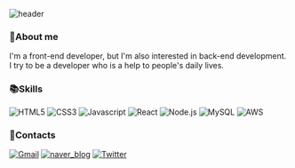 ![header](https://capsule-render.vercel.app/api?type=waving&color=timeGradient&height=300&section=header&text=Hello,%20I'm%20a%20FE%20Developer&fontSize=60&FontColor=#ffffff)
### 🌼About me
I'm a front-end developer, but I'm also interested in back-end development.   
I try to be a developer who is a help to people's daily lives.

### 📚Skills
![HTML5](https://img.shields.io/badge/HTML5-E34F26?style=flat-square&logo=Html5&logoColor=white)
![CSS3](https://img.shields.io/badge/CSS3-1572B6?style=flat-square&logo=CSS3&logoColor=white)
![Javascript](https://img.shields.io/badge/Javascript-F7DF1E?style=flat-square&logo=Javascript&logoColor=white)
![React](https://img.shields.io/badge/React-61DAFB?style=flat-square&logo=React&logoColor=white)
![Node.js](https://img.shields.io/badge/Node.js-339933?style=flat-square&logo=Node.js&logoColor=white)
![MySQL](https://img.shields.io/badge/MySQL-4479A1?style=flat-square&logo=MySQL&logoColor=white)
![AWS](https://img.shields.io/badge/AWS-232F3E?style=flat-square&logo=Amazon%20aws&logoColor=white)

### 💌Contacts
[![Gmail](https://img.shields.io/badge/Gmail-EA4335?style=flat-square&logo=Gmail&logoColor=white&url=imadevfairy@gmail.com)](mailto:imadevfairy@gmail.com)
[![naver_blog](https://img.shields.io/badge/Naver%20Blog-03C75A?style=flat-square&logo=Naver&logoColor=white&url=https://blog.naver.com/dudu1104)](https://blog.naver.com/dudu1104)
[![Twitter](https://img.shields.io/badge/Twitter-1DA1F2?style=flat-square&logo=Twitter&logoColor=white&link=https://twitter.com/sinips2)](https://twitter.com/sinips2)

<!-- [![Anurag's GitHub stats](https://github-readme-stats.vercel.app/api?username=hyoni0817&title_color=ff728c&show_icons=true&icon_color=ffafbe&border_color=ffafbe)](https://github.com/anuraghazra/github-readme-stats) -->
